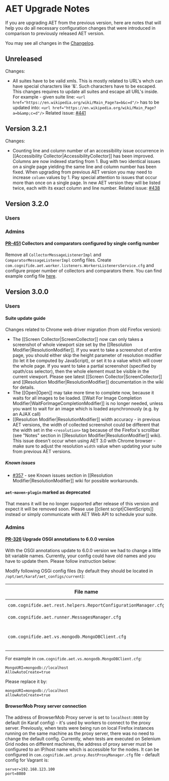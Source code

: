# AET Upgrade Notes

If you are upgrading AET from the previous version, here are notes that will help you do all 
necessary configuration changes that were introduced in comparison to previously released AET version.

You may see all changes in the [Changelog](https://github.com/Cognifide/aet/blob/master/CHANGELOG.md).

## Unreleased

Changes:
* All suites have to be valid xmls. This is mostly related to URL's whch can have special characters like '&'. Such characters have to be escaped.
This changes requires to update all suites and escape all URL's inside. 
For example - given suite line:
``<url href="https://en.wikipedia.org/wiki/Main_Page?a=b&c=d"/>``
has to be updated into:
``<url href="https://en.wikipedia.org/wiki/Main_Page?a=b&amp;c=d"/>``
Related issue: [#441](https://github.com/Cognifide/aet/issues/441)

## Version 3.2.1
Changes:
* Counting line and column number of an accessibility issue occurrence in [[Accessibility Collector|AccessibilityCollector]] has been improved. 
Columns are now indexed starting from 1. Bug with two identical issues on a single page yielding the same line and column number has been fixed.
When upgrading from previous AET version you may need to increase `column` values by 1. Pay special attention to issues that occur more than once on a single page. In new AET version they will be listed twice, each with its exact column and line number.
Related issue: [#438](https://github.com/Cognifide/aet/issues/438)

## Version 3.2.0

### Users

### Admins

#### [PR-451](https://github.com/Cognifide/aet/pull/451) Collectors and comparators configured by single config number

Remove all `CollectorMessageListenerImpl` and `ComparatorMessageListenerImpl` config files.
Create `com.cognifide.aet.worker.listeners.WorkersListenersService.cfg` and configure proper 
number of collectors and comparators there.
You can find example config file [here](https://github.com/Cognifide/aet/blob/master/osgi-dependencies/configs/src/main/resources/com.cognifide.aet.worker.listeners.WorkersListenersService.cfg).


## Version 3.0.0

### Users

#### Suite update guide

Changes related to Chrome web driver migration (from old Firefox version):
* The [[Screen Collector|ScreenCollector]] now can only takes a screenshot of whole viewport size set by the [[Resolution Modifier|ResolutionModifier]]. 
If you want to take a screenshot of entire page, you should either skip the height parameter of resolution modifier 
(to let it be computed by JavaScript), or set it to a value which will cover the whole page.
If you want to take a partial screenshot (specified by xpath/css selector), then the whole element must be visible in the current viewport. 
Please see latest [[Screen Collector|ScreenCollector]] and [[Resolution Modifier|ResolutionModifier]] documentation in the wiki for details.
* The [[Open|Open]] may take more time to complete now, because it waits for all images to be loaded.
[[Wait For Image Completion Modifier|WaitForImageCompletionModifier]] is no longer needed, unless you want to wait for an image which is loaded asynchronously (e.g. by an AJAX call)
* [[Resolution Modifier|ResolutionModifier]] width accuracy - in previous AET versions, 
the width of collected screenshot could be different that the width set in the `<resolution>` tag because of the Firefox's scrollbar 
(see "Notes" section in [[Resolution Modifier|ResolutionModifier]] wiki). This issue doesn't occur when using AET 3.0 with Chrome browser - make
sure to adjust the resolution `width` value when updating your suite from previous AET versions.
##### Known issues

* [#357](https://github.com/Cognifide/aet/issues/357) - see Known issues section in [[Resolution Modifier|ResolutionModifier]] wiki
for possible workarounds.

#### `aet-maven-plugin` marked as deprecated
That means it will be no longer supported after release of this version and expect it will be removed soon.
Please use [[client script|ClientScripts]] instead or simply communicate with AET Web API to schedule your suite.


### Admins

#### [PR-326](https://github.com/Cognifide/aet/pull/326) Upgrade OSGI annotations to 6.0.0 version

With the OSGI annotations update to 6.0.0 version we had to change a little bit variable names. Currently, your config could have old names and you have to update them. Please follow instruction below:

Modify following OSGi config files (by default they should be located in `/opt/aet/karaf/aet_configs/current`):

|File name|Way to change variable names|
|---|---|
|`com.cognifide.aet.rest.helpers.ReportConfigurationManager.cfg`|`report-domain -> reportDomain`|
|`com.cognifide.aet.runner.MessagesManager.cfg`|`jxm-url -> jxmUrl`|
|`com.cognifide.aet.vs.mongodb.MongoDBClient.cfg`|`MongoURI -> mongoURI` <br> `AllowAutoCreate -> allowAutoCreate`|

For example in `com.cognifide.aet.vs.mongodb.MongoDBClient.cfg`:
```
MongoURI=mongodb://localhost
AllowAutoCreate=true
```

Please replace it by:
```
mongoURI=mongodb://localhost
allowAutoCreate=true
```

#### BrowserMob Proxy server connection  
  The address of BrowserMob Proxy server is set to `localhost:8080` by default (in Karaf config) - 
  it's used by workers to connect to the proxy server. Previously, when tests were being run on local Firefox instances
  running on the same machine as the proxy server, there was no need to change the default config.
  Currently, when tests are executed on Selenium Grid nodes on different machines, the address of proxy 
  server must be configured  to an IP/host name which is accessible for the nodes. 
  It can be configured in `com.cognifide.aet.proxy.RestProxyManager.cfg` file - default config for Vagrant is:
  ```
  server=192.168.123.100
  port=8080
  ```
  
